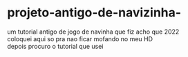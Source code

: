 # projeto-antigo-de-navizinha-
um tutorial antigo de jogo de navinha que fiz acho que 2022
<br>coloquei aqui so pra nao ficar mofando no meu HD
<br>depois procuro o tutorial que usei
